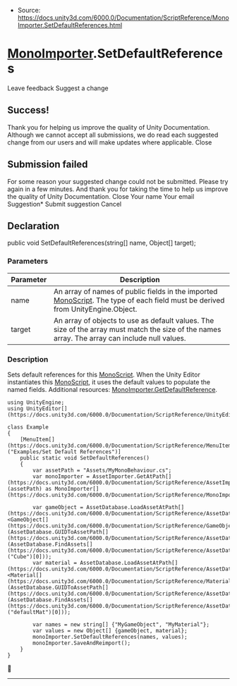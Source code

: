 * Source: https://docs.unity3d.com/6000.0/Documentation/ScriptReference/MonoImporter.SetDefaultReferences.html

#  [MonoImporter](https://docs.unity3d.com/6000.0/Documentation/ScriptReference/MonoImporter.html).SetDefaultReferences
Leave feedback
Suggest a change
## Success!
Thank you for helping us improve the quality of Unity Documentation. Although we cannot accept all submissions, we do read each suggested change from our users and will make updates where applicable.
Close
## Submission failed
For some reason your suggested change could not be submitted. Please <a>try again</a> in a few minutes. And thank you for taking the time to help us improve the quality of Unity Documentation.
Close
Your name Your email Suggestion* Submit suggestion
Cancel
## Declaration
public void SetDefaultReferences(string[] name, Object[] target); 
### Parameters
Parameter | Description  
---|---  
name | An array of names of public fields in the imported [MonoScript](https://docs.unity3d.com/6000.0/Documentation/ScriptReference/MonoScript.html). The type of each field must be derived from UnityEngine.Object.  
target | An array of objects to use as default values. The size of the array must match the size of the names array. The array can include null values.  
### Description
Sets default references for this [MonoScript](https://docs.unity3d.com/6000.0/Documentation/ScriptReference/MonoScript.html).
When the Unity Editor instantiates this [MonoScript](https://docs.unity3d.com/6000.0/Documentation/ScriptReference/MonoScript.html), it uses the default values to populate the named fields. Additional resources: [MonoImporter.GetDefaultReference](https://docs.unity3d.com/6000.0/Documentation/ScriptReference/MonoImporter.GetDefaultReference.html).
```
using UnityEngine;
using UnityEditor[](https://docs.unity3d.com/6000.0/Documentation/ScriptReference/UnityEditor.html);  
  
class Example
{
    [MenuItem[](https://docs.unity3d.com/6000.0/Documentation/ScriptReference/MenuItem.html)("Examples/Set Default References")]
    public static void SetDefaultReferences()
    {
        var assetPath = "Assets/MyMonoBehaviour.cs";
        var monoImporter = AssetImporter.GetAtPath[](https://docs.unity3d.com/6000.0/Documentation/ScriptReference/AssetImporter.GetAtPath.html)(assetPath) as MonoImporter[](https://docs.unity3d.com/6000.0/Documentation/ScriptReference/MonoImporter.html);  
  
        var gameObject = AssetDatabase.LoadAssetAtPath[](https://docs.unity3d.com/6000.0/Documentation/ScriptReference/AssetDatabase.LoadAssetAtPath.html)<GameObject[](https://docs.unity3d.com/6000.0/Documentation/ScriptReference/GameObject.html)>(AssetDatabase.GUIDToAssetPath[](https://docs.unity3d.com/6000.0/Documentation/ScriptReference/AssetDatabase.GUIDToAssetPath.html)(AssetDatabase.FindAssets[](https://docs.unity3d.com/6000.0/Documentation/ScriptReference/AssetDatabase.FindAssets.html)("Cube")[0]));
        var material = AssetDatabase.LoadAssetAtPath[](https://docs.unity3d.com/6000.0/Documentation/ScriptReference/AssetDatabase.LoadAssetAtPath.html)<Material[](https://docs.unity3d.com/6000.0/Documentation/ScriptReference/Material.html)>(AssetDatabase.GUIDToAssetPath[](https://docs.unity3d.com/6000.0/Documentation/ScriptReference/AssetDatabase.GUIDToAssetPath.html)(AssetDatabase.FindAssets[](https://docs.unity3d.com/6000.0/Documentation/ScriptReference/AssetDatabase.FindAssets.html)("defaultMat")[0]));  
  
        var names = new string[] {"MyGameObject", "MyMaterial"};
        var values = new Object[] {gameObject, material};
        monoImporter.SetDefaultReferences(names, values);
        monoImporter.SaveAndReimport();
    }
}

```

* * *
